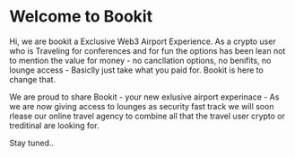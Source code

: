 # Welcome to Bookit
Hi, we are bookit a Exclusive Web3 Airport Experience. 
As a crypto user who is Traveling for conferences and for fun the options has been lean not to mention the value for money - no cancllation options, no benifits, no lounge access - Basiclly just take what you paid for.
Bookit is here to change that. 

We are proud to share Bookit - your new exlusive airport experinace - As we are now giving access to lounges as security fast track we will soon rlease our online travel agency to combine all that the travel user crypto or treditinal are looking for.

Stay tuned..
